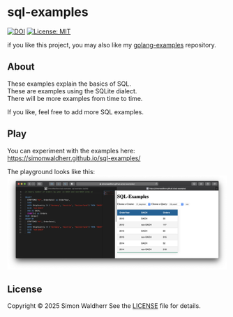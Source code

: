 # sql-examples

[![DOI](https://zenodo.org/badge/18476308.svg)](https://zenodo.org/badge/latestdoi/18476308) 
[![License: MIT](https://img.shields.io/badge/License-MIT-green.svg)](https://opensource.org/licenses/MIT)  

if you like this project, you may also like my [golang-examples](https://github.com/SimonWaldherr/golang-examples) repository.

## About

These examples explain the basics of SQL.  
These are examples using the SQLite dialect.  
There will be more examples from time to time.  

If you like, feel free to add more SQL examples.   

## Play

You can experiment with the examples here: <https://simonwaldherr.github.io/sql-examples/>

The playground looks like this:  
[![Foo](https://raw.githubusercontent.com/SimonWaldherr/sql-examples/gh-pages/sql-examples.png)](https://simonwaldherr.github.io/sql-examples/)

## License

Copyright © 2025 Simon Waldherr
See the [LICENSE](https://github.com/SimonWaldherr/sql-examples/blob/master/LICENSE) file for details.

